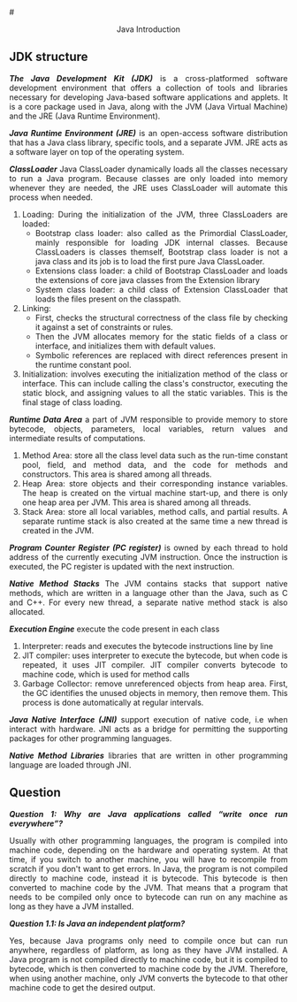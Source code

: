 <div style='text-align: justify;'>
#<p align="center"> Java Introduction </p> 

## JDK structure
***The Java Development Kit (JDK)*** is a cross-platformed software development environment that offers a collection of tools and libraries necessary for developing Java-based software applications and applets. It is a core package used in Java, along with the JVM (Java Virtual Machine) and the JRE (Java Runtime Environment). 

***Java Runtime Environment (JRE)*** is an open-access software distribution that has a Java class library, specific tools, and a separate JVM. JRE acts as a software layer on top of the operating system.

***ClassLoader*** Java ClassLoader dynamically loads all the classes necessary to run a Java program. Because classes are only loaded into memory whenever they are needed, the JRE uses ClassLoader will automate this process when needed. 
1. Loading: During the initialization of the JVM, three ClassLoaders are loaded:
   * Bootstrap class loader: also called as the Primordial ClassLoader, mainly responsible for loading JDK internal classes. Because ClassLoaders is classes themself, Bootstrap class loader is not a java class and its job is to load the first pure Java ClassLoader.
   * Extensions class loader: a child of Bootstrap ClassLoader and loads the extensions of core java classes from the Extension library
   * System class loader: a child class of Extension ClassLoader that loads the files present on the classpath.
2. Linking: 
   * First, checks the structural correctness of the class file by checking it against a set of constraints or rules.
   * Then the JVM allocates memory for the static fields of a class or interface, and initializes them with default values.
   * Symbolic references are replaced with direct references present in the runtime constant pool.
3. Initialization: involves executing the initialization method of the class or interface. This can include calling the class's constructor, executing the static block, and assigning values to all the static variables. This is the final stage of class loading.

***Runtime Data Area*** a part of JVM responsible to provide memory to store bytecode, objects, parameters, local variables, return values and intermediate results of computations.
1.	Method Area: store all the class level data such as the run-time constant pool, field, and method data, and the code for methods and constructors. This area is shared among all threads.
2.	Heap Area: store objects and their corresponding instance variables. The heap is created on the virtual machine start-up, and there is only one heap area per JVM. This area is shared among all threads.
3.	Stack Area: store all local variables, method calls, and partial results. A separate runtime stack is also created at the same time a new thread is created in the JVM.

***Program Counter Register (PC register)*** is owned by each thread to hold address of the currently executing JVM instruction. Once the instruction is executed, the PC register is updated with the next instruction.

***Native Method Stacks*** The JVM contains stacks that support native methods, which are written in a language other than the Java, such as C and C++. For every new thread, a separate native method stack is also allocated.

***Execution Engine*** execute the code present in each class
1.	Interpreter: reads and executes the bytecode instructions line by line
2.	JIT compiler: uses interpreter to execute the bytecode, but when code is repeated, it uses JIT compiler. JIT compiler converts bytecode to machine code, which is used for method calls
3.	Garbage Collector: remove unreferenced objects from heap area. First, the GC identifies the unused objects in memory, then remove them. This process is done automatically at regular intervals.

***Java Native Interface (JNI)*** support execution of native code, i.e when interact with hardware. JNI acts as a bridge for permitting the supporting packages for other programming languages.

***Native Method Libraries*** libraries that are written in other programming language are loaded through JNI.

## Question
***Question 1: Why are Java applications called “write once run everywhere”?***

Usually with other programming languages, the program is compiled into machine code, depending on the hardware and operating system. At that time, if you switch to another machine, you will have to recompile from scratch if you don't want to get errors. In Java, the program is not compiled directly to machine code, instead it is bytecode. This bytecode is then converted to machine code by the JVM. That means that a program that needs to be compiled only once to bytecode can run on any machine as long as they have a JVM installed.

***Question 1.1: Is Java an independent platform?***

Yes, because Java programs only need to compile once but can run anywhere, regardless of platform, as long as they have JVM installed. A Java program is not compiled directly to machine code, but it is compiled to bytecode, which is then converted to machine code by the JVM. Therefore, when using another machine, only JVM converts the bytecode to that other machine code to get the desired output.

</div>
